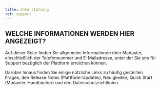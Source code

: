 ```yaml
---
title: Unterstützung
ref: support
---
```



## WELCHE INFORMATIONEN WERDEN HIER ANGEZEIGT?
Auf dieser Seite finden Sie allgemeine Informationen über Madaster, einschließlich der Telefonnummer und E-Mailadresse, unter der Sie uns für Support bezüglich der Plattform erreichen können.

Darüber hinaus finden Sie einige nützliche Links zu häufig gestellten Fragen, den Release Notes (Plattform-Updates), Neuigkeiten, Quick Start (Madaster-Handbücher) und den Datenschutzrichtlinien.